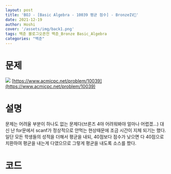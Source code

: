 ```yaml
---
layout: post
title: 'BOJ - [Basic Algebra - 10039 평균 점수] - BronzeIV🥉'
date: 2021-12-19
author: Hoshi
cover: '/assets/img/back1.png'
tags: 백준 블로그오픈전 백준_Bronze Basic_Algebra
categories: "백준"
---
```

# 문제
![]({{site.url}}/assets/img/posts_img/10039.png)
[https://www.acmicpc.net/problem/10039](https://www.acmicpc.net/problem/10039)

# 설명
문제는 어려울 부분이 하나도 없는 문제다(브론즈 4야 어려워봐야 얼마나 어렵겠...)
대신 난 for문에서 scanf가 정상적으로 안먹는 현상때문에 조금 시간이 지체 되기는 했다.
일단 모든 학생들의 성적을 더해서 평균을 내되, 40점보다 점수가 낮으면 다 40점으로 치환하여 평균을 내는게 다였으므로 그렇게 평균을 내도록 소스를 짰다.

# 코드

```c

```
